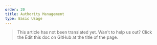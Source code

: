 ```yaml
---
order: 20
title: Authority Management
type: Basic Usage
---
```


> This article has not been translated yet. Wan't to help us out? Click the Edit this doc on GitHub at the title of the page.
